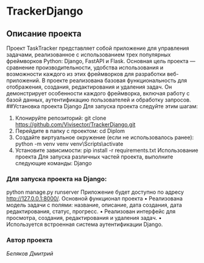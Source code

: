 ﻿# TrackerDjango
## Описание проекта
Проект TaskTracker представляет собой приложение для управления задачами, реализованное с использованием трех популярных фреймворков Python: Django, FastAPI и Flask. Основная цель проекта — сравнение производительности, удобства использования и возможности каждого из этих фреймворков для разработки веб-приложений.
В проекте реализована базовая функциональность для отображения, создания, редактирования и удаления задач. Он демонстрирует особенности каждого фреймворка, включая работу с базой данных, аутентификацию пользователей и обработку запросов.
##Установка проекта Django
Для запуска проекта следуйте этим шагам:
1.	Клонируйте репозиторий:
git clone https://github.com/Vivisector/TrackerDjango.git
2.	Перейдите в папку с проектом:
cd Diplom
3.	Создайте виртуальное окружение (если не использовалось ранее):
python -m venv venv
venv\Scripts\activate
4.	Установите зависимости:
pip install -r requirements.txt
Использование проекта
Для запуска различных частей проекта, выполните следующие команды:
Django
### Для запуска проекта на Django:
python manage.py runserver
Приложение будет доступно по адресу http://127.0.0.1:8000/.
Основной функционал проекта
•	Реализована модель задачи с полями: название, описание, дата создания, дата редактирования, статус, прогресс.
•	Реализован интерфейс для просмотра, создания, редактирования и удаления задач.
•	Используется встроенная система аутентификации Django.

### Автор проекта
*Беляков Дмитрий*

